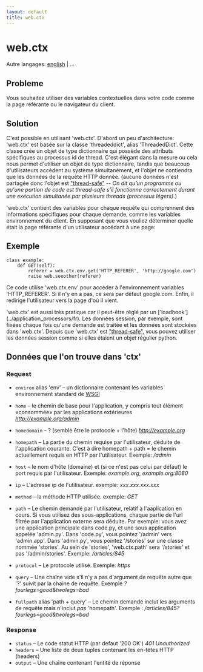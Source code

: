 ```yaml
---
layout: default
title: web.ctx
---
```


# web.ctx

Autre langages: [english](/../ctx) | ...

Probleme
-------

Vous souhaitez utiliser des variables contextuelles dans votre code comme la page référante ou le navigateur du client.


Solution
--------

C'est possible en utilisant 'web.ctx'. D'abord un peu d'architecture: 'web.ctx' est basée sur la classe 'threadeddict', alias 'ThreadedDict'. Cette classe crée un objet de type dictionnaire qui possède des attributs spécifiques au processus id de thread. C'est élégant dans la mesure ou cela nous permet d'utiliser un objet de type dictionnaire, tandis que beaucoup d'utilisateurs accèdent au système simultanément, et l'objet ne contiendra que les données de la requête HTTP donnée. (aucune données n'est partagée donc l'objet est ["thread-safe"](http://fr.wikipedia.org/wiki/Threadsafe) -- _On dit qu’un programme ou qu'une portion de code est thread-safe s’il fonctionne correctement durant une exécution simultanée par plusieurs threads (processus légers)_.)


'web.ctx' contient des variables pour chaque requête qui comprennent des informations spécifiques pour chaque demande, comme les variables environnement du client. En supposant que vous vouliez déterminer quelle était la page référante d'un utilisateur accédant à une page: 

Exemple
-------

    class example:
        def GET(self):
            referer = web.ctx.env.get('HTTP_REFERER', 'http://google.com')
            raise web.seeother(referer)


Ce code utilise 'web.ctx.env' pour accéder à l'environnement variables 'HTTP_REFERER'. Si il n'y en a pas, ce sera par défaut google.com. Enfin, il redirige l'utilisateur vers la page d'où il vient.


'web.ctx' est aussi très pratique car il peut-être rêglé par un ['loadhook'] (../application_processors/fr). Les données session, par exemple, sont fixées chaque fois qu'une demande est traitée et les données sont stockées dans 'web.ctx'. Depuis que 'web.ctx' est ["thread-safe"](http://fr.wikipedia.org/wiki/Threadsafe), vous pouvez utiliser les données session comme si elles étaient un objet régulier python.


Données que l'on trouve dans 'ctx'
-------------------

### Request ###
*   `environ` alias 'env' &ndash; un dictionnaire contenant les variables environnement standard de [WSGI](http://www.python.org/dev/peps/pep-0333/#environ-variables)
*   `home` &ndash; le chemin de base pour l'application, y compris tout élément «consommée» par les applications extérieures *http://example.org/admin*
*   `homedomain` &ndash; ? (semble être le protocole + l'hôte) *http://example.org*
*   `homepath` &ndash; La partie du chemin requise par l'utilisateur, déduite de l'application courante. C'est à dire homepath + path = le chemin actuellement requis en HTTP par l'utilisateur. Exemple: */admin*

*   `host` &ndash; le nom d'hôte (domaine) et (si ce n'est pas celui par défaut) le port requis par l'utilisateur. Exemple: *example.org*, *example.org:8080*
*   `ip` &ndash; L'adresse ip de l'utilisateur. exemple: *xxx.xxx.xxx.xxx*
*   `method` &ndash; la méthode HTTP utilisée. exemple: *GET*
*   `path` &ndash; Le chemin demandé par l'utilisateur, relatif à l'aaplication en cours. Si vous utilisez des sous-applications, chaque partie de l'url filtrée par l'application externe sera déduite. Par exemple: vous avez une application principale dans code.py, et une sous application appelée 'admin.py'. Dans 'code.py', vous pointez '/admin' vers 'admin.app'. Dans 'admin.py', vous pointez '/stories' sur une classe nommée 'stories'. Au sein de 'stories', 'web.ctx.path' sera '/stories' et pas '/admin/stories'. Exemple: */articles/845*
*   `protocol` &ndash; Le protocole utilisé. Exemple:  *https*
*   `query` &ndash; Une chaîne vide s'il n'y a pas d'argument de requête autre que '?' suivit par la chaine de requête. Exemple *?fourlegs=good&twolegs=bad*
*   `fullpath` alias 'path + query' &ndash; Le chemin demandé inclut les arguments de requête mais n'inclut *pas* 'homepath'. Exemple : */articles/845?fourlegs=good&twolegs=bad*

### Response ###
*   `status` &ndash; Le code statut HTTP (par defaut '200 OK') *401 Unauthorized*
*   `headers` &ndash; Une liste de deux tuples contenant les en-têtes HTTP (headers)
*   `output` &ndash; Une chaîne contenant l'entité de réponse